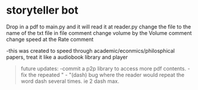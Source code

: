 ﻿# storyteller bot
Drop in a pdf to main.py and it will read it at reader.py
change the file to the name of the txt file in file comment
change volume by the Volume comment
change speed at the Rate comment

-this was created to speed through academic/econmics/philosphical papers, treat it like a audiobook library and player

>future updates:
  -commit a p2p library to access more pdf contents.
  -fix the repeated " - "(dash) bug where the reader would repeat the word dash several times. ie 2 dash max.

